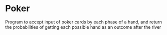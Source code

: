 # Poker
Program to accept input of poker cards by each phase of a hand, and return the probabilities of getting each possible hand as an outcome after the river
